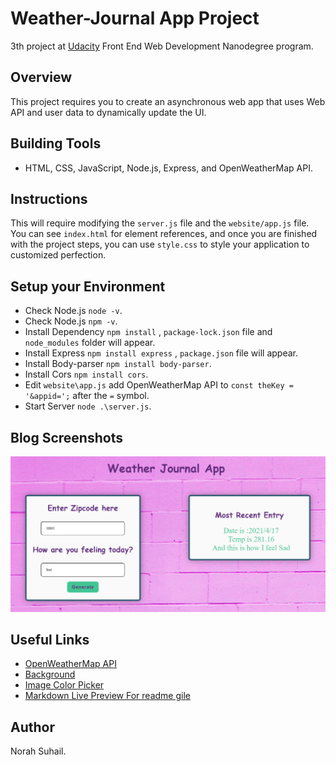 # Weather-Journal App Project
3th project at [Udacity](https://www.udacity.com/course/front-end-web-developer-nanodegree--nd0011) Front End Web Development Nanodegree program.

## Overview
This project requires you to create an asynchronous web app that uses Web API and user data to dynamically update the UI. 

## Building Tools
* HTML, CSS, JavaScript, Node.js, Express, and OpenWeatherMap API.

## Instructions
This will require modifying the `server.js` file and the `website/app.js` file. You can see `index.html` for element references, and once you are finished with the project steps, you can use `style.css` to style your application to customized perfection.

## Setup your Environment
* Check Node.js `node -v`.
* Check Node.js `npm -v`.
* Install Dependency `npm install` , `package-lock.json` file  and `node_modules` folder will appear.
* Install Express `npm install express` , `package.json` file will appear.
* Install Body-parser `npm install body-parser`.
* Install Cors `npm install cors`.
* Edit `website\app.js` add OpenWeatherMap API to `const theKey = '&appid=';` after the `=` symbol.
* Start Server `node .\server.js`.

## Blog Screenshots
![Home Page](screenshot.PNG)

## Useful Links
* [OpenWeatherMap API](https://openweathermap.org/api)
* [Background](https://unsplash.com/)
* [Image Color Picker](https://imagecolorpicker.com/en)
* [Markdown Live Preview For readme gile](https://markdownlivepreview.com/)

## Author
Norah Suhail.